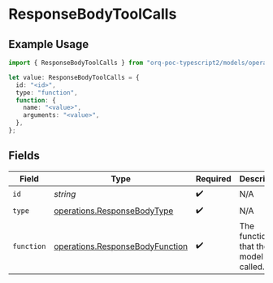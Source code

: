 # ResponseBodyToolCalls

## Example Usage

```typescript
import { ResponseBodyToolCalls } from "orq-poc-typescript2/models/operations";

let value: ResponseBodyToolCalls = {
  id: "<id>",
  type: "function",
  function: {
    name: "<value>",
    arguments: "<value>",
  },
};
```

## Fields

| Field                                                                              | Type                                                                               | Required                                                                           | Description                                                                        |
| ---------------------------------------------------------------------------------- | ---------------------------------------------------------------------------------- | ---------------------------------------------------------------------------------- | ---------------------------------------------------------------------------------- |
| `id`                                                                               | *string*                                                                           | :heavy_check_mark:                                                                 | N/A                                                                                |
| `type`                                                                             | [operations.ResponseBodyType](../../models/operations/responsebodytype.md)         | :heavy_check_mark:                                                                 | N/A                                                                                |
| `function`                                                                         | [operations.ResponseBodyFunction](../../models/operations/responsebodyfunction.md) | :heavy_check_mark:                                                                 | The function that the model called.                                                |